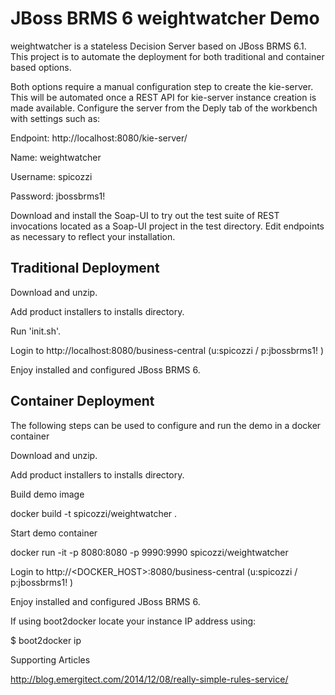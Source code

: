 JBoss BRMS 6 weightwatcher Demo
===============================

weightwatcher is a stateless Decision Server based on JBoss BRMS 6.1. This project is to automate the deployment for both traditional and container based options.

Both options require a manual configuration step to create the kie-server. This will be automated once a REST API for kie-server instance creation is made available. Configure the server from the Deply tab of the workbench with settings such as:

Endpoint: http://localhost:8080/kie-server/

Name: weightwatcher

Username: spicozzi

Password: jbossbrms1!


Download and install the Soap-UI to try out the test suite of REST invocations located as a Soap-UI project in the test directory. Edit endpoints as necessary to reflect your installation.

Traditional Deployment
-----------------------

Download and unzip.

Add product installers to installs directory.

Run 'init.sh'.

Login to http://localhost:8080/business-central (u:spicozzi / p:jbossbrms1! )

Enjoy installed and configured JBoss BRMS 6.

Container Deployment
--------------------

The following steps can be used to configure and run the demo in a docker container

Download and unzip.

Add product installers to installs directory.

Build demo image

docker build -t spicozzi/weightwatcher .

Start demo container

docker run -it -p 8080:8080 -p 9990:9990 spicozzi/weightwatcher

Login to http://<DOCKER_HOST>:8080/business-central (u:spicozzi / p:jbossbrms1! )

Enjoy installed and configured JBoss BRMS 6.

If using boot2docker locate your instance IP address using:

$ boot2docker ip

Supporting Articles

http://blog.emergitect.com/2014/12/08/really-simple-rules-service/


